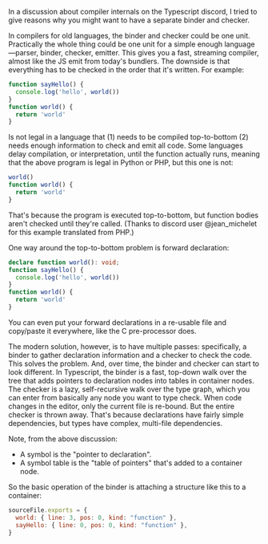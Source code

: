 In a discussion about compiler internals on the Typescript discord, I tried to give reasons why you might want to have a separate binder and checker.

In compilers for old languages, the binder and checker could be one unit. Practically the whole thing could be one unit for a simple enough language&mdash;parser, binder, checker, emitter. This gives you a fast, streaming compiler, almost like the JS emit from today's bundlers. The downside is that everything has to be checked in the order that it's written. For example:

```js
function sayHello() {
  console.log('hello', world())
}
function world() {
  return 'world'
}
```

Is not legal in a language that (1) needs to be compiled top-to-bottom (2) needs enough information to check and emit all code. Some languages delay compilation, or interpretation, until the function actually runs, meaning that the above program is legal in Python or PHP, but this one is not:

```js
world()
function world() {
  return 'world'
}
```

That's because the program is executed top-to-bottom, but function bodies aren't checked until they're called. (Thanks to discord user @jean_michelet for this example translated from PHP.)

One way around the top-to-bottom problem is forward declaration:

```ts
declare function world(): void;
function sayHello() {
  console.log('hello', world())
}
function world() {
  return 'world'
}
```

You can even put your forward declarations in a re-usable file and copy/paste it everywhere, like the C pre-processor does.

The modern solution, however, is to have multiple passes: specifically, a binder to gather declaration information and a checker to check the code. This solves the problem. And, over time, the binder and checker can start to look different. In Typescript, the binder is a fast, top-down walk over the tree that adds pointers to declaration nodes into tables in container nodes. The checker is a lazy, self-recursive walk over the type graph, which you can enter from basically any node you want to type check. When code changes in the editor, only the current file is re-bound. But the entire checker is thrown away. That's because declarations have fairly simple dependencies, but types have complex, multi-file dependencies.

Note, from the above discussion:

- A symbol is the "pointer to declaration".
- A symbol table is the "table of pointers" that's added to a container node.

So the basic operation of the binder is attaching a structure like this to a container:

```js
sourceFile.exports = {
  world: { line: 3, pos: 0, kind: "function" },
  sayHello: { line: 0, pos: 0, kind: "function" },
}
```